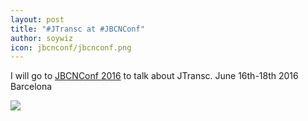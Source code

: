 ```yaml
---
layout: post
title: "#JTransc at #JBCNConf"
author: soywiz
icon: jbcnconf/jbcnconf.png
---
```


I will go to [JBCNConf 2016](http://www.jbcnconf.com/2016/infoSpeaker.html?ref=cballesteros) to talk about JTransc.
June 16th-18th 2016 Barcelona

<!--more-->

<img src="{{ site.baseurl }}/img/jbcnconf/jbcnconf.png" />
